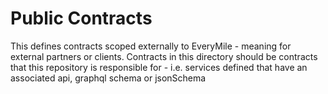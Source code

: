 # Public Contracts

This defines contracts scoped externally to EveryMile - meaning for external partners or clients.
Contracts in this directory should be contracts that this repository is responsible for - i.e. services defined that have an associated api, graphql schema or jsonSchema
